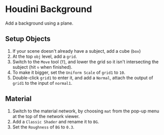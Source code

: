 # Houdini Background

Add a background using a plane.

## Setup Objects

1. If your scene doesn't already have a subject, add a cube (`box`)
2. At the top `obj` level, add a `grid`.
3. Switch to the `Move` tool (`T`), and lower the grid so it isn't intersecting the subject (hit `⎋` when finished).
4. To make it bigger, set the `Uniform Scale` of `grid1` to `10`.
5. Double-click `grid1` to enter it, and add a `Normal`, attach the output of `grid1` to the input of `normal1`.

## Material

1. Switch to the material network, by choosing `mat` from the pop-up menu at the top of the network viewer.
2. Add a `Classic Shader` and rename it to `BG`.
3. Set the `Roughness` of `BG` to `0.3`.